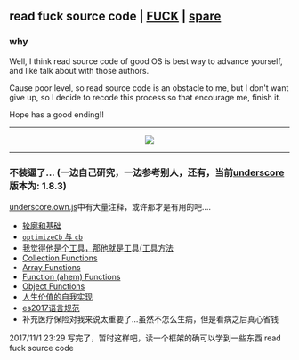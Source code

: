 ## read fuck source code | [FUCK](http://m10.music.126.net/20171025230647/931485336288a91f2a7e81d970698d36/ymusic/18ae/2eca/f158/9526633a46f1c61a2ca206f8c130e733.mp3, 'music') | [spare](https://music.163.com/#/song?id=27137940, 'music')
### why
Well, I think read source code of good OS is best way to advance yourself, and like talk about with those authors.

Cause poor level, so read source code is an obstacle to me, but I don't want give up, so I decide to recode this process so that encourage me, finish it.

Hope has a good ending!!

--------------------------------------------

<p align="center"><img src="http://oqvlh6ipq.bkt.clouddn.com/fuck.png"></p>

--------------------------------------------

### 不装逼了... (一边自己研究，一边参考别人，还有，当前[underscore](http://www.css88.com/doc/underscore/#filter)版本为: 1.8.3)

[underscore.own.js](./underscore.own.js)中有大量注释，或许那才是有用的吧....

- <a href="./base.md">轮廓和基础</a>
- <a href="./optimizeCbAndCb.md">```optimizeCb``` 与 ```cb```</a>
- <a href="./utils.md">我觉得他是个工具，那他就是工具(工具方法</a>
- <a href="./collections.md">Collection Functions</a>
- <a href="./array.md">Array Functions</a>
- <a href="./functions.md">Function (ahem) Functions</a>
- <a href="./objects.md">Object Functions</a>
- <a href="./someCase.md">人生价值的自我实现</a>
- [es2017语言规范](http://www.ecma-international.org/ecma-262/8.0/)
- 补充医疗保险对我来说太重要了...虽然不怎么生病，但是看病之后真心省钱


2017/11/1 23:29
写完了，暂时这样吧，读一个框架的确可以学到一些东西
read fuck source code



